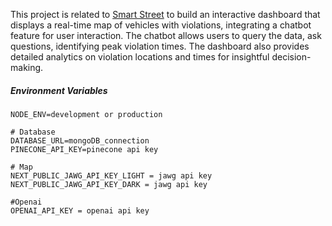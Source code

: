 This project is related to [Smart Street](https://github.com/TariqAlhathloul/Smart-Street) to build an interactive dashboard that displays a real-time map of vehicles with violations, integrating a chatbot feature for user interaction. The chatbot allows users to query the data, ask questions, identifying peak violation times. The dashboard also provides detailed analytics on violation locations and times for insightful decision-making.

##### Environment Variables

```plaintext
NODE_ENV=development or production

# Database
DATABASE_URL=mongoDB_connection
PINECONE_API_KEY=pinecone api key

# Map
NEXT_PUBLIC_JAWG_API_KEY_LIGHT = jawg api key
NEXT_PUBLIC_JAWG_API_KEY_DARK = jawg api key

#Openai
OPENAI_API_KEY = openai api key
```
